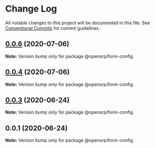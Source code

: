 # Change Log

All notable changes to this project will be documented in this file.
See [Conventional Commits](https://conventionalcommits.org) for commit guidelines.

## [0.0.6](https://github.com/opensrp/opensrp-web/compare/@opensrp/form-config@0.0.4...@opensrp/form-config@0.0.6) (2020-07-06)

**Note:** Version bump only for package @opensrp/form-config

## [0.0.4](https://github.com/opensrp/opensrp-web/compare/@opensrp/form-config@0.0.3...@opensrp/form-config@0.0.4) (2020-07-06)

**Note:** Version bump only for package @opensrp/form-config

## [0.0.3](https://github.com/opensrp/opensrp-web/compare/@opensrp/form-config@0.0.1...@opensrp/form-config@0.0.3) (2020-06-24)

**Note:** Version bump only for package @opensrp/form-config

## 0.0.1 (2020-06-24)

**Note:** Version bump only for package @opensrp/form-config
